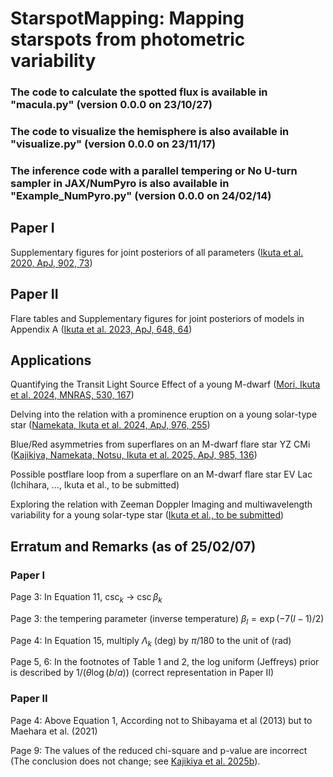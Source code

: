# StarspotMapping: Mapping starspots from photometric variability 

### The code to calculate the spotted flux is available in "macula.py" (version 0.0.0 on 23/10/27)
### The code to visualize the hemisphere is also available in "visualize.py" (version 0.0.0 on 23/11/17)
### The inference code with a parallel tempering or No U-turn sampler in JAX/NumPyro is also available in "Example_NumPyro.py" (version 0.0.0 on 24/02/14)




## Paper I

Supplementary figures for joint posteriors of all parameters ([Ikuta et al. 2020, ApJ, 902, 73](https://ui.adsabs.harvard.edu/abs/2020ApJ...902...73I/abstract))

## Paper II

Flare tables and Supplementary figures for joint posteriors of models in Appendix A ([Ikuta et al. 2023, ApJ, 648, 64](https://ui.adsabs.harvard.edu/abs/2023ApJ...948...64I/abstract))

## Applications

Quantifying the Transit Light Source Effect of a young M-dwarf ([Mori, Ikuta et al. 2024, MNRAS, 530, 167](https://ui.adsabs.harvard.edu/abs/2024MNRAS.tmp..863M/abstract))

Delving into the relation with a prominence eruption on a young solar-type star ([Namekata, Ikuta et al. 2024, ApJ, 976, 255](https://ui.adsabs.harvard.edu/abs/2024ApJ...976..255N/abstract))

Blue/Red asymmetries from superflares on an M-dwarf flare star YZ CMi ([Kajikiya, Namekata, Notsu, Ikuta et al. 2025, ApJ, 985, 136](https://iopscience.iop.org/article/10.3847/1538-4357/adce7d))

Possible postflare loop from a superflare on an M-dwarf flare star EV Lac (Ichihara, ..., Ikuta et al., to be submitted)

Exploring the relation with Zeeman Doppler Imaging and multiwavelength variability for a young solar-type star ([Ikuta et al., to be submitted](https://ui.adsabs.harvard.edu/abs/2024tsc3.confE..12I/abstract)) 


## Erratum and Remarks (as of 25/02/07)

### Paper I

Page 3: In Equation 11, $\csc_k$ -> $\csc \beta_k$

Page 3: the tempering parameter (inverse temperature) $\beta_l = \exp (-7(l-1)/2 )$

Page 4: In Equation 15, multiply $\Lambda_k$ (deg) by $\pi/180$ to the unit of (rad)

Page 5, 6: In the footnotes of Table 1 and 2, the log uniform (Jeffreys) prior is described by $1/(\theta \log(b/a))$ (correct representation in Paper II)


### Paper II

Page 4: Above Equation 1, According not to Shibayama et al (2013) but to Maehara et al. (2021)

Page 9: The values of the reduced chi-square and p-value are incorrect (The conclusion does not change; see [Kajikiya et al. 2025b](https://ui.adsabs.harvard.edu/abs/2024ApJ...976..255N/abstract)).
